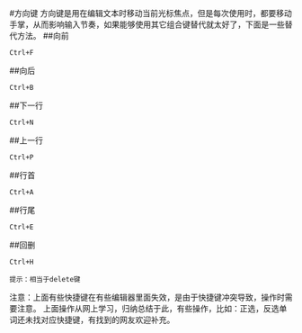 #方向键
方向键是用在编辑文本时移动当前光标焦点，但是每次使用时，都要移动手掌，从而影响输入节奏，如果能够使用其它组合键替代就太好了，下面是一些替代方法。 
##向前
```
Ctrl+F
```
##向后
```
Ctrl+B
```
##下一行
```
Ctrl+N
```
##上一行
```
Ctrl+P
```
##行首
```
Ctrl+A
```
##行尾
```
Ctrl+E
```
##回删
```
Ctrl+H
```
    提示：相当于delete键
    
注意：上面有些快捷键在有些编辑器里面失效，是由于快捷键冲突导致，操作时需要注意。
上面操作从网上学习，归纳总结于此，有些操作，比如：正选，反选单词还未找对应快捷键，有找到的网友欢迎补充。
    